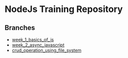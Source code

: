 # NodeJs Training Repository

## Branches
- [week_1_basics_of_js](https://github.com/Yash-Varmora/NodeJs_Training/tree/week_1_basics_of_js)
- [week_2_async_javascript](https://github.com/Yash-Varmora/NodeJs_Training/tree/week_2_async_javascript)
- [crud_operation_using_file_system](https://github.com/Yash-Varmora/NodeJs_Training/tree/crud_operation_using_file_system)
